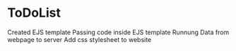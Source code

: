 # ToDoList
Created EJS template
Passing code inside EJS template
Runnung Data from webpage to server
Add css stylesheet to website

